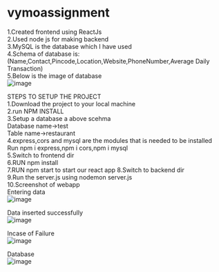 # vymoassignment

1.Created frontend using ReactJs<br>
2.Used node js for making backend<br>
3.MySQL is the database which I have used<br>
4.Schema of database is:(Name,Contact,Pincode,Location,Website,PhoneNumber,Average Daily Transaction)<br>
5.Below is the image of database<br>
![image](https://user-images.githubusercontent.com/58221605/227797085-356e7af9-07db-4ac4-a3f3-fa103f58d305.png)

STEPS TO SETUP THE PROJECT<br>
1.Download the project to your local machine<br>
2.run NPM INSTALL<br>
3.Setup a database a above scehma<br>
Database name->test<br>
Table name->restaurant<br>
4.express,cors and mysql are the modules that is needed to be installed<br>
Run npm i express,npm i cors,npm i mysql<br>
5.Switch to frontend dir<br>
6.RUN npm install<br>
7.RUN npm start to start our react app
8.Switch to backend dir<br>
9.Run the server.js using nodemon server.js<br>
10.Screenshot of webapp<br>
Entering data<br>
![image](https://user-images.githubusercontent.com/58221605/227797468-7da8083f-0930-45a0-b7a1-4a36b6cd746b.png)

Data inserted successfully<br>
![image](https://user-images.githubusercontent.com/58221605/227797549-9a96d34e-08e7-4603-9506-afff75d73f00.png)

Incase of Failure<br>
![image](https://user-images.githubusercontent.com/58221605/227797585-ced8f4d7-5956-4b49-bb48-2eafc7eb3a43.png)


Database<br>
![image](https://user-images.githubusercontent.com/58221605/227797637-39571a9c-54ec-4599-aab8-5d2558843e12.png)
